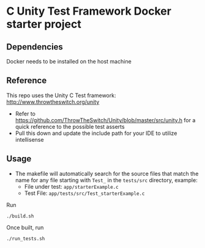 # C Unity Test Framework Docker starter project

## Dependencies
Docker needs to be installed on the host machine

## Reference
This repo uses the Unity C Test framework: http://www.throwtheswitch.org/unity
- Refer to https://github.com/ThrowTheSwitch/Unity/blob/master/src/unity.h for a quick reference to the possible test asserts
- Pull this down and update the include path for your IDE to utilize intellisense

## Usage
- The makefile will automatically search for the source files that match the name for any file starting with `Test_` in the `tests/src` directory, example:
  - File under test: `app/starterExample.c`
  - Test File: `app/tests/src/Test_starterExample.c`

Run
```
./build.sh
```
Once built, run
```
./run_tests.sh
```

